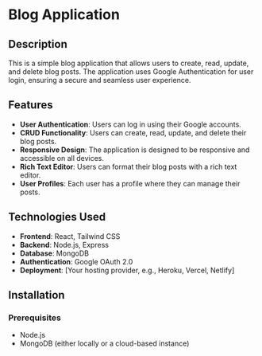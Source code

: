 # Blog Application

## Description

This is a simple blog application that allows users to create, read, update, and delete blog posts. The application uses Google Authentication for user login, ensuring a secure and seamless user experience.

## Features

- **User Authentication**: Users can log in using their Google accounts.
- **CRUD Functionality**: Users can create, read, update, and delete their blog posts.
- **Responsive Design**: The application is designed to be responsive and accessible on all devices.
- **Rich Text Editor**: Users can format their blog posts with a rich text editor.
- **User Profiles**: Each user has a profile where they can manage their posts.

## Technologies Used

- **Frontend**: React, Tailwind CSS
- **Backend**: Node.js, Express
- **Database**: MongoDB
- **Authentication**: Google OAuth 2.0
- **Deployment**: [Your hosting provider, e.g., Heroku, Vercel, Netlify]

## Installation

### Prerequisites

- Node.js
- MongoDB (either locally or a cloud-based instance)

